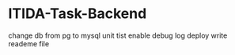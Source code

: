 # ITIDA-Task-Backend

change db from pg to mysql 
unit tist 
enable debug log 
deploy 
write reademe file
